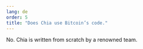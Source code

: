 ```yaml
---
lang: de
order: 5
title: "Does Chia use Bitcoin’s code."
---
```


No. Chia is written from scratch by a renowned team.
